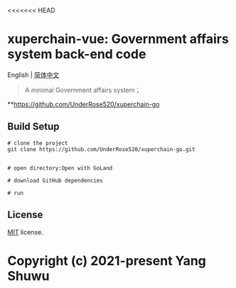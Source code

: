 <<<<<<< HEAD

# xuperchain-vue: Government affairs system back-end code

English | [简体中文](./README-zh.md)

> A minimal Government affairs system；

**https://github.com/UnderRose520/xuperchain-go

## Build Setup

```
# clone the project
git clone https://github.com/UnderRose520/xuperchain-go.git


# open directory:Open with GoLand

# download GitHub dependencies

# run
```


## License

[MIT](https://github.com/UnderRose520/xuperchain-go/blob/master/LICENSE) license.

Copyright (c) 2021-present Yang Shuwu
=======

